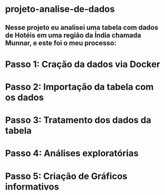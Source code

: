 # projeto-analise-de-dados
## Nesse projeto eu analisei uma tabela com dados de Hotéis em uma região da Índia chamada Munnar, e este foi o  meu processo:

# Passo 1: Cração da dados via Docker
# Passo 2: Importação da tabela com os dados
# Passo 3: Tratamento dos dados da tabela
# Passo 4: Análises exploratórias
# Passo 5: Criação de Gráficos informativos
